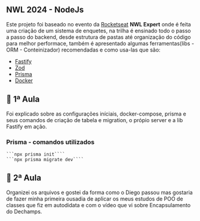 ## NWL 2024 - NodeJs

Este projeto foi baseado no evento da [Rocketseat]() **NWL Expert** onde é feita uma criação de um sistema de enquetes, na trilha é ensinado todo o passo a passo do backend, desde estrutura de pastas até organização do código para melhor performace, também é apresentado algumas ferramentas(libs - ORM - Conteinizador) recomendadas e como usa-las que são:

- [Fastify]()
- [Zod]()
- [Prisma]()
- [Docker]()

## 📕 1ª Aula

Foi explicado sobre as configurações iníciais, docker-compose, prisma e seus comandos de criação de tabela e migration, o própio server e a lib Fastify em ação.

  ### Prisma - comandos utilizados
    ```npx prisma init````
    ```npx prisma migrate dev````

## 📘 2ª Aula

Organizei os arquivos e gostei da forma como o Diego passou mas gostaria de fazer minha primeira ousadia de aplicar os meus estudos de POO de classes que fiz em autodidata e com o vídeo que vi sobre Encapsulamento do Dechamps.



